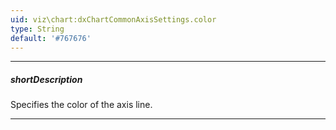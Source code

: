 ```yaml
---
uid: viz\chart:dxChartCommonAxisSettings.color
type: String
default: '#767676'
---
```

---
##### shortDescription
Specifies the color of the axis line.

---
<!--
#include common-colorlist
-->
